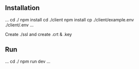 ## Installation

...
cd ./
npm install
cd ./client
npm install
cp ./client/example.env ./client/.env
...

Create ./ssl and create .crt & .key

## Run
...
cd ./
npm run dev
...